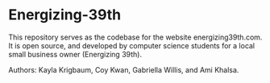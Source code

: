 # Energizing-39th
This repository serves as the codebase for the website energizing39th.com. It is open source, and developed by computer science students for a local small business owner (Energizing 39th). 

Authors: Kayla Krigbaum, Coy Kwan, Gabriella Willis, and Ami Khalsa. 
